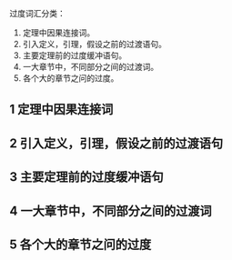 过度词汇分类：
1. 定理中因果连接词。
2. 引入定义，引理，假设之前的过渡语句。
3. 主要定理前的过度缓冲语句。
4. 一大章节中，不同部分之间的过渡词。
5. 各个大的章节之问的过度。

## 1 定理中因果连接词 

## 2 引入定义，引理，假设之前的过渡语句 

## 3 主要定理前的过度缓冲语句 

## 4 一大章节中，不同部分之间的过渡词 

## 5 各个大的章节之问的过度 

